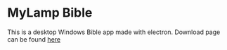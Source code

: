 # MyLamp Bible
This is a desktop Windows Bible app made with electron. Download page can be found [here](https://YewoMhango.github.io/MyLamp/index.html)
